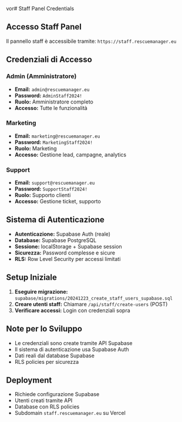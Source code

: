 vor# Staff Panel Credentials

## Accesso Staff Panel

Il pannello staff è accessibile tramite: `https://staff.rescuemanager.eu`

## Credenziali di Accesso

### Admin (Amministratore)
- **Email:** `admin@rescuemanager.eu`
- **Password:** `AdminStaff2024!`
- **Ruolo:** Amministratore completo
- **Accesso:** Tutte le funzionalità

### Marketing
- **Email:** `marketing@rescuemanager.eu`
- **Password:** `MarketingStaff2024!`
- **Ruolo:** Marketing
- **Accesso:** Gestione lead, campagne, analytics

### Support
- **Email:** `support@rescuemanager.eu`
- **Password:** `SupportStaff2024!`
- **Ruolo:** Supporto clienti
- **Accesso:** Gestione ticket, supporto

## Sistema di Autenticazione

- **Autenticazione:** Supabase Auth (reale)
- **Database:** Supabase PostgreSQL
- **Sessione:** localStorage + Supabase session
- **Sicurezza:** Password complesse e sicure
- **RLS:** Row Level Security per accessi limitati

## Setup Iniziale

1. **Eseguire migrazione:** `supabase/migrations/20241223_create_staff_users_supabase.sql`
2. **Creare utenti staff:** Chiamare `/api/staff/create-users` (POST)
3. **Verificare accessi:** Login con credenziali sopra

## Note per lo Sviluppo

- Le credenziali sono create tramite API Supabase
- Il sistema di autenticazione usa Supabase Auth
- Dati reali dal database Supabase
- RLS policies per sicurezza

## Deployment

- Richiede configurazione Supabase
- Utenti creati tramite API
- Database con RLS policies
- Subdomain `staff.rescuemanager.eu` su Vercel
